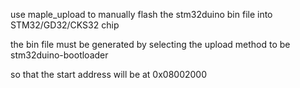 
use maple\_upload to manually flash the stm32duino bin file into STM32/GD32/CKS32 chip

the bin file must be generated by selecting the upload method to be stm32duino-bootloader

so that the start address will be at 0x08002000 


